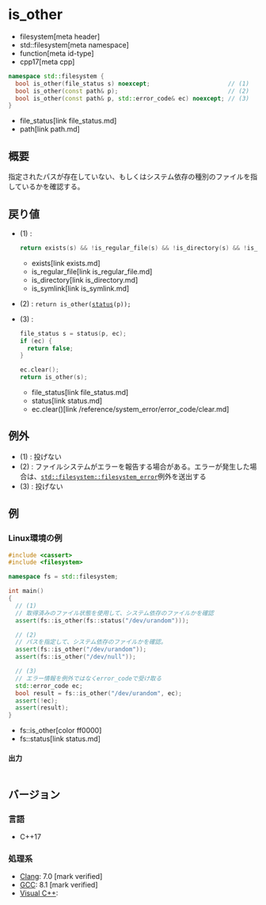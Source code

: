 # is_other
* filesystem[meta header]
* std::filesystem[meta namespace]
* function[meta id-type]
* cpp17[meta cpp]

```cpp
namespace std::filesystem {
  bool is_other(file_status s) noexcept;                      // (1)
  bool is_other(const path& p);                               // (2)
  bool is_other(const path& p, std::error_code& ec) noexcept; // (3)
}
```
* file_status[link file_status.md]
* path[link path.md]

## 概要
指定されたパスが存在していない、もしくはシステム依存の種別のファイルを指しているかを確認する。


## 戻り値
- (1) :
    ```cpp
    return exists(s) && !is_regular_file(s) && !is_directory(s) && !is_symlink(s);
    ```
    * exists[link exists.md]
    * is_regular_file[link is_regular_file.md]
    * is_directory[link is_directory.md]
    * is_symlink[link is_symlink.md]

- (2) : `return is_other(`[`status`](status.md)`(p));`
- (3) :
    ```cpp
    file_status s = status(p, ec);
    if (ec) {
      return false;
    }

    ec.clear();
    return is_other(s);
    ```
    * file_status[link file_status.md]
    * status[link status.md]
    * ec.clear()[link /reference/system_error/error_code/clear.md]


## 例外
- (1) : 投げない
- (2) : ファイルシステムがエラーを報告する場合がある。エラーが発生した場合は、[`std::filesystem::filesystem_error`](filesystem_error.md)例外を送出する
- (3) : 投げない


## 例
### Linux環境の例
```cpp example
#include <cassert>
#include <filesystem>

namespace fs = std::filesystem;

int main()
{
  // (1)
  // 取得済みのファイル状態を使用して、システム依存のファイルかを確認
  assert(fs::is_other(fs::status("/dev/urandom")));

  // (2)
  // パスを指定して、システム依存のファイルかを確認。
  assert(fs::is_other("/dev/urandom"));
  assert(fs::is_other("/dev/null"));

  // (3)
  // エラー情報を例外ではなくerror_codeで受け取る
  std::error_code ec;
  bool result = fs::is_other("/dev/urandom", ec);
  assert(!ec);
  assert(result);
}
```
* fs::is_other[color ff0000]
* fs::status[link status.md]

#### 出力
```
```

## バージョン
### 言語
- C++17

### 処理系
- [Clang](/implementation.md#clang): 7.0 [mark verified]
- [GCC](/implementation.md#gcc): 8.1 [mark verified]
- [Visual C++](/implementation.md#visual_cpp):

